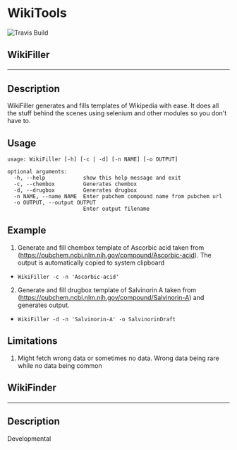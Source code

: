 # WikiTools
![Travis Build](https://api.travis-ci.com/machinexa2/WikiTools.svg?branch=master)
## WikiFiller<hr>
## Description
WikiFiller generates and fills templates of Wikipedia with ease. It does all the stuff behind the scenes using selenium and other modules so you don't have to.

## Usage
```
usage: WikiFiller [-h] [-c | -d] [-n NAME] [-o OUTPUT]

optional arguments:
  -h, --help            show this help message and exit
  -c, --chembox         Generates chembox
  -d, --drugbox         Generates drugbox
  -n NAME, --name NAME  Enter pubchem compound name from pubchem url
  -o OUTPUT, --output OUTPUT
                        Enter output filename
```

## Example
1. Generate and fill chembox template of Ascorbic acid taken from (https://pubchem.ncbi.nlm.nih.gov/compound/Ascorbic-acid). The output is automatically copied to system clipboard
* ```WikiFiller -c -n 'Ascorbic-acid'```
2. Generate and fill drugbox template of Salvinorin A taken from (https://pubchem.ncbi.nlm.nih.gov/compound/Salvinorin-A) and generates output.
* ```WikiFiller -d -n 'Salvinorin-A' -o SalvinorinDraft```

## Limitations
1. Might fetch wrong data or sometimes no data. Wrong data being rare while no data being common

## WikiFinder<hr>
## Description
Developmental
